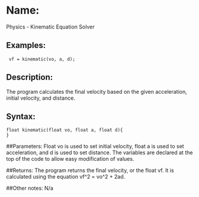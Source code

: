 # Name: 
Physics - Kinematic Equation Solver

## Examples:
```
 vf = kinematic(vo, a, d);
```

## Description:
The program calculates the final velocity based on the given acceleration, initial velocity, and distance.

## Syntax:
```processing
float kinematic(float vo, float a, float d){
}
```
##Parameters: 
Float vo is used to set initial velocity, float a is used to set acceleration, and d is used to set distance.
The variables are declared at the top of the code to allow easy modification of values.

##Returns:
The program returns the final velocity, or the float vf. It is calculated using the equation vf^2 = vo^2 + 2ad.


##Other notes:
N/a
